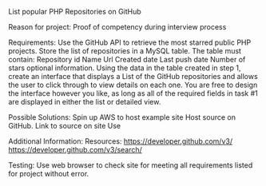 List popular PHP Repositories on GitHub

Reason for project:
 Proof of competency during interview process

Requirements:
Use the GitHub API to retrieve the most starred public PHP projects.
Store the list of repositories in a MySQL table. The table must contain:
Repository id
Name
Url
Created date
Last push date
Number of stars
optional information.
Using the data in the table created in step 1, create an interface that displays a
List of the GitHub repositories and allows the user to click through to view details
on each one. You are free to design the interface however you like, as long as all
of the required fields in task #1 are displayed in either the list or detailed view.


Possible Solutions:
Spin up AWS to host example site
Host source on GitHub. Link to source on site
Use 

Additional Information:
Resources:
https://developer.github.com/v3/
https://developer.github.com/v3/search/

Testing:
Use web browser to check site for meeting all requirements listed for project without error.
